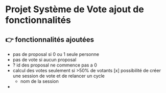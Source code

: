# Projet Système de Vote ajout de fonctionnalités

## 👉 fonctionnalités ajoutées
- pas de proposal si 0 ou 1 seule personne
- pas de vote si aucun proposal
- ? id des proposal ne commence pas a 0
- calcul des votes seulement si >50% de votants
[x] possibilité de créer une session de vote et de relancer un cycle
  - nom de la session
- 